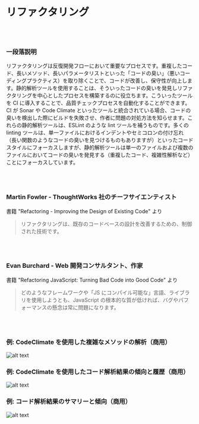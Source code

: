 # リファクタリング

<br/><br/>

### 一段落説明

リファクタリングは反復開発フローにおいて重要なプロセスです。重複したコード、長いメソッド、長いパラメータリストといった「コードの臭い」（悪いコーディングプラクティス）を取り除くことで、コードが改善し、保守性が向上します。静的解析ツールを使用することは、そういったコードの臭いを発見しリファクタリングを中心としたプロセスを構築するのに役立ちます。こういったツールを CI に導入することで、品質チェックプロセスを自動化することができます。CI が Sonar や Code Climate といったツールと統合されている場合、コードの臭いを検出した際にビルドを失敗させ、作者に問題の対処方法を知らせます。これらの静的解析ツールは、ESLint のような lint ツールを補うものです。多くの linting ツールは、単一ファイルにおけるインデントやセミコロンの付け忘れ（長い関数のようなコードの臭いを見つけるものもありますが）といったコードスタイルにフォーカスしますが、静的解析ツールは単一のファイルおよび複数のファイルにおいてコードの臭いを発見する（重複したコード、複雑性解析など）ことにフォーカスしています。

<br/><br/>


### Martin Fowler - ThoughtWorks 社のチーフサイエンティスト

書籍 "Refactoring - Improving the Design of Existing Code" より

> リファクタリングは、既存のコードベースの設計を改善するための、制御された技術です。

<br/><br/>

### Evan Burchard - Web 開発コンサルタント、作家

書籍 "Refactoring JavaScript: Turning Bad Code into Good Code" より

> どのようなフレームワークや「JS にコンパイル可能な」言語、ライブラリを使用しようとも、JavaScript の根本的な質が低ければ、バグやパフォーマンスの懸念は常に問題になります。

<br/><br/>

### 例: CodeClimate を使用した複雑なメソッドの解析（商用）

![alt text](/assets/images/codeanalysis-climate-complex-methods.PNG "複雑なメソッドの解析")

### 例: CodeClimate を使用したコード解析結果の傾向と履歴（商用）

![alt text](/assets/images/codeanalysis-climate-history.PNG "コード解析の履歴")

### 例: コード解析結果のサマリーと傾向（商用）

![alt text](/assets/images/codeanalysis-sonarqube-dashboard.PNG "コード解析結果のサマリーと傾向")


<br/><br/>
